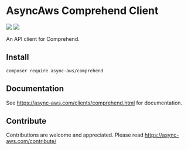 # AsyncAws Comprehend Client

![](https://github.com/async-aws/comprehend/workflows/Tests/badge.svg?branch=master)
![](https://github.com/async-aws/comprehend/workflows/BC%20Check/badge.svg?branch=master)

An API client for Comprehend.

## Install

```cli
composer require async-aws/comprehend
```

## Documentation

See https://async-aws.com/clients/comprehend.html for documentation.

## Contribute

Contributions are welcome and appreciated. Please read https://async-aws.com/contribute/
